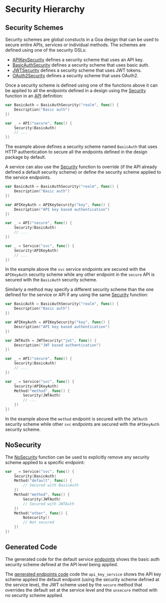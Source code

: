 # Security Hierarchy

## Security Schemes

Security schemes are global constucts in a Goa design that can be used to secure
entire APIs, services or individual methods. The schemes are defined using one
of the security DSLs:

* [APIKeySecurity](https://pkg.go.dev/goa.design/goa/v3/dsl#APIKeySecurity) defines a
  security scheme that uses an API key.
* [BasicAuthSecurity](https://pkg.go.dev/goa.design/goa/v3/dsl#BasicAuthSecurity)
  defines a security scheme that uses basic auth.
* [JWTSecurity](https://pkg.go.dev/goa.design/goa/v3/dsl#JWTSecurity) defines a security
  scheme that uses JWT tokens.
* [OAuth2Security](https://pkg.go.dev/goa.design/goa/v3/dsl#OAuth2Security) defines a
  security scheme that uses OAuth2.

Once a security scheme is defined using one of the functions above it can be
applied to all the endpoints defined in a design using the
[Security](https://pkg.go.dev/goa.design/goa/v3/dsl#Security) function in an
[API](https://pkg.go.dev/goa.design/goa/v3/dsl#API) definition: 

```go
var BasicAuth = BasicAuthSecurity("realm", func() {
    Description("Basic auth")
})

var _ = API("secure", func() {
    Security(BasicAuth)
    // ...
})
```

The example above defines a security scheme named `BasicAuth` that uses HTTP
authentication to secure all the endpoints defined in the design package by
default.

A service can also use the [Security](https://pkg.go.dev/goa.design/goa/v3/dsl#Security)
function to override (if the API already defined a default security scheme) or
define the security scheme applied to the service endpoints. 

```go
var BasicAuth = BasicAuthSecurity("realm", func() {
    Description("Basic auth")
})

var APIKeyAuth = APIKeySecurity("key", func() {
    Description("API key based authentication")
})

var _ = API("secure", func() {
    Security(BasicAuth)
    // ...
})

var _ = Service("svc", func() {
    Security(APIKeyAuth)
    // ...
})
```

In the example above the `svc` service endpoints are secured with the `APIKeyAuth`
security scheme while any other endpoint in the `secure` API is secured with the
`BasicAuth` security scheme.

Similarly a method may specify a different security scheme than the one defined
for the service or API if any using the same
[Security](https://pkg.go.dev/goa.design/goa/v3/dsl#Security) function:

```go
var BasicAuth = BasicAuthSecurity("realm", func() {
    Description("Basic auth")
})

var APIKeyAuth = APIKeySecurity("key", func() {
    Description("API key based authentication")
})

var JWTAuth = JWTSecurity("jwt", func() {
    Description("JWT based authentication")
})

var _ = API("secure", func() {
    Security(BasicAuth)
    // ...
})

var _ = Service("svc", func() {
    Security(APIKeyAuth)
    Method("method", func() {
        Security(JWTAuth)
        // ...
    })
})
```

In the example above the `method` endpoint is secured with the `JWTAuth`
security scheme while other `svc` endpoints are secured with the `APIKeyAuth`
security scheme.

## NoSecurity

The [NoSecurity](https://pkg.go.dev/goa.design/goa/v3/dsl#NoSecurity) function
can be used to explicitly remove any security scheme applied to a specific
endpoint:

```go
var _ = Service("svc", func() {
    Security(BasicAuth)
    Method("default", func() {
        // Secured with BasicAuth
    })
    Method("method", func() {
        Security(JWTAuth)
        // Secured with JWTAuth
    })
    Method("other", func() {
        NoSecurity()
        // Not secured
    })
})
```

## Generated Code

The generated code for the default service 
[endpoints](https://github.com/goadesign/examples/tree/master/security/hierarchy/gen/api_key_service/endpoints.go)
shows the basic auth security scheme defined at the API level being applied.

The [generated endpoints code](https://github.com/goadesign/examples/tree/master/security/hierarchy/gen/api_key_service/endpoints.go)
code the `api_key_service` shows the API key scheme applied the default
endpoint (using the security scheme defined at the service leve), the JWT
scheme used by the `secure` method that overrides the default set at the
service level and the `unsecure` method with no security scheme applied.
